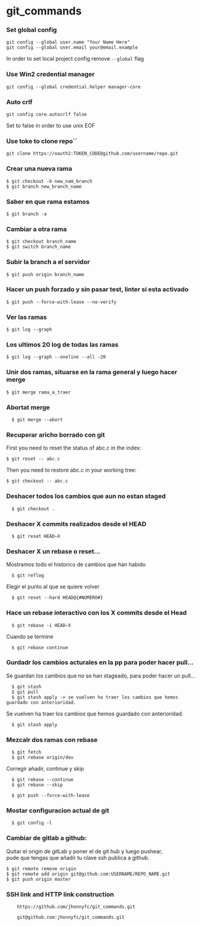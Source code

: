# git_commands

### Set global config

```
git config --global user.name "Your Name Here"
git config --global user.email your@email.example
```

In order to set local project config remove `--global` flag

### Use Win2 credential manager

```
git config --global credential.helper manager-core
```

### Auto crlf

```
git config core.autocrlf false
```

Set to false in order to use unix EOF

### Use toke to clone repo``

```
git clone https://oauth2:TOKEN_CODE@github.com/username/repo.git
```

### Crear una nueva rama

```
$ git checkout -b new_nam_branch
$ git branch new_branch_name
```

### Saber en que rama estamos

```
$ git branch -a
```

### Cambiar a otra rama

```
$ git checkout branch_name
$ git switch branch_name
```

### Subir la branch a el servidor

```
$ git push origin branch_name
```

### Hacer un push forzado y sin pasar test, linter si esta activado

```
$ git push --force-with-lease --no-verify
```

### Ver las ramas

```
$ git log --graph
```

### Los ultimos 20 log de todas las ramas

```
$ git log --graph --oneline --all -20
```

### Unir dos ramas, situarse en la rama general y luego hacer merge

```
$ git merge rama_a_traer
```

### Abortat merge

```
  $ git merge --abort
```

### Recuperar aricho borrado con git

First you need to reset the status of abc.c in the index:

    $ git reset -- abc.c

Then you need to restore abc.c in your working tree:

    $ git checkout -- abc.c

### Deshacer todos los cambios que aun no estan staged

```
  $ git checkout .
```

### Deshacer X commits realizados desde el HEAD

```
  $ git reset HEAD~X
```

### Deshacer X un rebase o reset...

Mostramos todo el historico de cambios que han habido

```
  $ git reflog
```

Elegir el punto al que se quiere volver

```
  $ git reset --hard HEAD@{#NUMERO#}
```

### Hace un rebase interactivo con los X commits desde el Head

```
  $ git rebase -i HEAD~X
```

Cuando se termine

```
  $ git rebase continue
```

### Gurdadr los cambios acturales en la pp para poder hacer pull...

Se guardan los cambios que no se han stageado, para poder hacer un pull...

```
  $ git stash
  $ git pull
  $ git stash apply -> se vuelven ha traer los cambios que hemos guardado con anterioridad.
```

Se vuelven ha traer los cambios que hemos guardado con anterioridad.

```
  $ git stash apply
```

### Mezcalr dos ramas con rebase

```
  $ git fetch
  $ git rebase origin/dev
```

Corregir añadir, continue y skip

```
  $ git rebase --continue
  $ git rebase --skip
```

```
  $ git push --force-with-lease
```

### Mostar configuracion actual de git

```
  $ git config -l
```

### Cambiar de gitlab a github:

Quitar el origin de gitLab y poner el de git hub y luego pushear, <br> pude que tengas que añadir tu clave ssh publica a github.

    $ git remote remove origin
    $ git remote add origin git@github.com:USERNAME/REPO_NAME.git
    $ git push origin master

### SSH link and HTTP link construction

```
	https://github.com/jhonnyfc/git_commands.git
```

```
	git@github.com:jhonnyfc/git_commands.git
```
